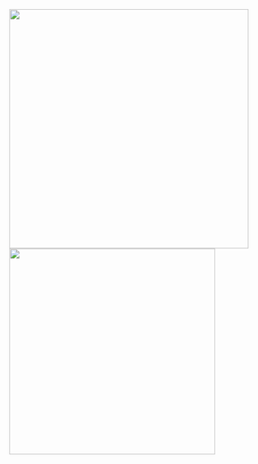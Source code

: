 <!-- <div style="display: flex, justify-content: center, align-items: center, width: 100%, flex-grow: 1"> -->
<img width='430' src='https://github-readme-stats.vercel.app/api?username=dewslyse&show_icons=true&count_private=true&theme=light'>

<img width='370' src='https://github-readme-stats.vercel.app/api/top-langs/?username=dewslyse&langs_count=6&count_private=true&layout=compact&theme=light'>
<!-- </div> -->
